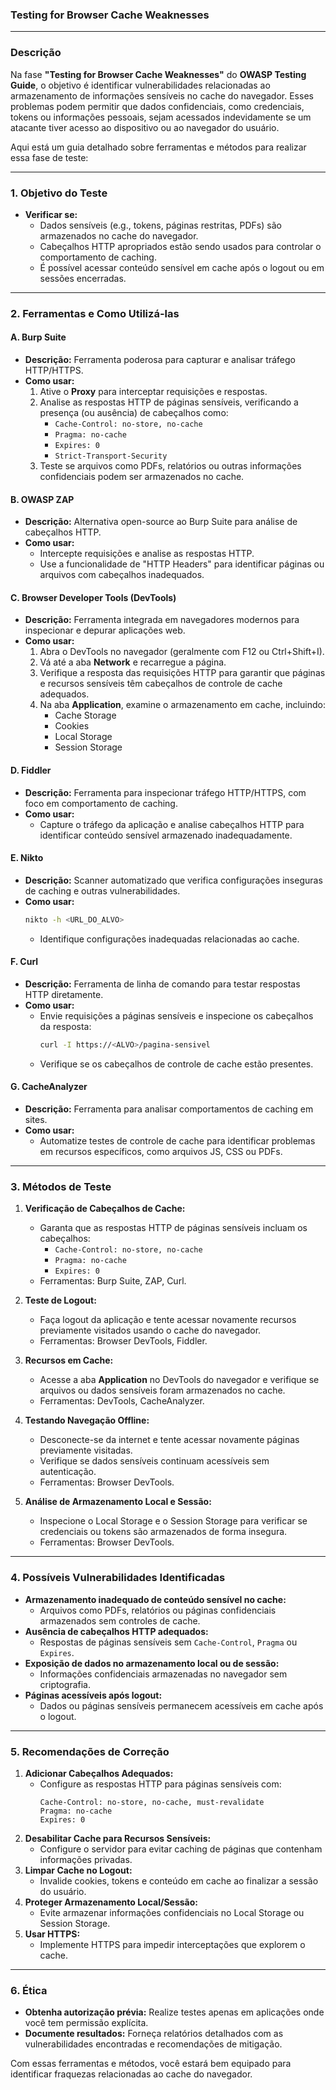 ### **Testing for Browser Cache Weaknesses**

---

### **Descrição**
Na fase **"Testing for Browser Cache Weaknesses"** do **OWASP Testing Guide**, o objetivo é identificar vulnerabilidades relacionadas ao armazenamento de informações sensíveis no cache do navegador. Esses problemas podem permitir que dados confidenciais, como credenciais, tokens ou informações pessoais, sejam acessados indevidamente se um atacante tiver acesso ao dispositivo ou ao navegador do usuário.

Aqui está um guia detalhado sobre ferramentas e métodos para realizar essa fase de teste:

---

### **1. Objetivo do Teste**
- **Verificar se:**
  - Dados sensíveis (e.g., tokens, páginas restritas, PDFs) são armazenados no cache do navegador.
  - Cabeçalhos HTTP apropriados estão sendo usados para controlar o comportamento de caching.
  - É possível acessar conteúdo sensível em cache após o logout ou em sessões encerradas.
  
---

### **2. Ferramentas e Como Utilizá-las**

#### **A. Burp Suite**
- **Descrição:** Ferramenta poderosa para capturar e analisar tráfego HTTP/HTTPS.
- **Como usar:**
  1. Ative o **Proxy** para interceptar requisições e respostas.
  2. Analise as respostas HTTP de páginas sensíveis, verificando a presença (ou ausência) de cabeçalhos como:
     - `Cache-Control: no-store, no-cache`
     - `Pragma: no-cache`
     - `Expires: 0`
     - `Strict-Transport-Security`
  3. Teste se arquivos como PDFs, relatórios ou outras informações confidenciais podem ser armazenados no cache.

#### **B. OWASP ZAP**
- **Descrição:** Alternativa open-source ao Burp Suite para análise de cabeçalhos HTTP.
- **Como usar:**
  - Intercepte requisições e analise as respostas HTTP.
  - Use a funcionalidade de "HTTP Headers" para identificar páginas ou arquivos com cabeçalhos inadequados.

#### **C. Browser Developer Tools (DevTools)**
- **Descrição:** Ferramenta integrada em navegadores modernos para inspecionar e depurar aplicações web.
- **Como usar:**
  1. Abra o DevTools no navegador (geralmente com F12 ou Ctrl+Shift+I).
  2. Vá até a aba **Network** e recarregue a página.
  3. Verifique a resposta das requisições HTTP para garantir que páginas e recursos sensíveis têm cabeçalhos de controle de cache adequados.
  4. Na aba **Application**, examine o armazenamento em cache, incluindo:
     - Cache Storage
     - Cookies
     - Local Storage
     - Session Storage

#### **D. Fiddler**
- **Descrição:** Ferramenta para inspecionar tráfego HTTP/HTTPS, com foco em comportamento de caching.
- **Como usar:**
  - Capture o tráfego da aplicação e analise cabeçalhos HTTP para identificar conteúdo sensível armazenado inadequadamente.

#### **E. Nikto**
- **Descrição:** Scanner automatizado que verifica configurações inseguras de caching e outras vulnerabilidades.
- **Como usar:**
  ```bash
  nikto -h <URL_DO_ALVO>
  ```
  - Identifique configurações inadequadas relacionadas ao cache.

#### **F. Curl**
- **Descrição:** Ferramenta de linha de comando para testar respostas HTTP diretamente.
- **Como usar:**
  - Envie requisições a páginas sensíveis e inspecione os cabeçalhos da resposta:
    ```bash
    curl -I https://<ALVO>/pagina-sensivel
    ```
  - Verifique se os cabeçalhos de controle de cache estão presentes.

#### **G. CacheAnalyzer**
- **Descrição:** Ferramenta para analisar comportamentos de caching em sites.
- **Como usar:**
  - Automatize testes de controle de cache para identificar problemas em recursos específicos, como arquivos JS, CSS ou PDFs.

---

### **3. Métodos de Teste**

1. **Verificação de Cabeçalhos de Cache:**
   - Garanta que as respostas HTTP de páginas sensíveis incluam os cabeçalhos:
     - `Cache-Control: no-store, no-cache`
     - `Pragma: no-cache`
     - `Expires: 0`
   - Ferramentas: Burp Suite, ZAP, Curl.

2. **Teste de Logout:**
   - Faça logout da aplicação e tente acessar novamente recursos previamente visitados usando o cache do navegador.
   - Ferramentas: Browser DevTools, Fiddler.

3. **Recursos em Cache:**
   - Acesse a aba **Application** no DevTools do navegador e verifique se arquivos ou dados sensíveis foram armazenados no cache.
   - Ferramentas: DevTools, CacheAnalyzer.

4. **Testando Navegação Offline:**
   - Desconecte-se da internet e tente acessar novamente páginas previamente visitadas.
   - Verifique se dados sensíveis continuam acessíveis sem autenticação.
   - Ferramentas: Browser DevTools.

5. **Análise de Armazenamento Local e Sessão:**
   - Inspecione o Local Storage e o Session Storage para verificar se credenciais ou tokens são armazenados de forma insegura.
   - Ferramentas: Browser DevTools.

---

### **4. Possíveis Vulnerabilidades Identificadas**
- **Armazenamento inadequado de conteúdo sensível no cache:**
  - Arquivos como PDFs, relatórios ou páginas confidenciais armazenados sem controles de cache.
- **Ausência de cabeçalhos HTTP adequados:**
  - Respostas de páginas sensíveis sem `Cache-Control`, `Pragma` ou `Expires`.
- **Exposição de dados no armazenamento local ou de sessão:**
  - Informações confidenciais armazenadas no navegador sem criptografia.
- **Páginas acessíveis após logout:**
  - Dados ou páginas sensíveis permanecem acessíveis em cache após o logout.

---

### **5. Recomendações de Correção**
1. **Adicionar Cabeçalhos Adequados:**
   - Configure as respostas HTTP para páginas sensíveis com:
     ```http
     Cache-Control: no-store, no-cache, must-revalidate
     Pragma: no-cache
     Expires: 0
     ```
2. **Desabilitar Cache para Recursos Sensíveis:**
   - Configure o servidor para evitar caching de páginas que contenham informações privadas.
3. **Limpar Cache no Logout:**
   - Invalide cookies, tokens e conteúdo em cache ao finalizar a sessão do usuário.
4. **Proteger Armazenamento Local/Sessão:**
   - Evite armazenar informações confidenciais no Local Storage ou Session Storage.
5. **Usar HTTPS:**
   - Implemente HTTPS para impedir interceptações que explorem o cache.

---

### **6. Ética**
- **Obtenha autorização prévia:** Realize testes apenas em aplicações onde você tem permissão explícita.
- **Documente resultados:** Forneça relatórios detalhados com as vulnerabilidades encontradas e recomendações de mitigação.

Com essas ferramentas e métodos, você estará bem equipado para identificar fraquezas relacionadas ao cache do navegador.